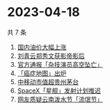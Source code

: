 # 2023-04-18

共 7 条

<!-- BEGIN -->
<!-- 最后更新时间 Tue Apr 18 2023 02:08:57 GMT+0800 (China Standard Time) -->

1. [国内油价大幅上涨](https://www.zhihu.com/search?q=%E5%9B%BD%E5%86%85%E6%B2%B9%E4%BB%B7%E5%A4%A7%E5%B9%85%E4%B8%8A%E6%B6%A8)
1. [刘青云郑秀文获影帝影后](https://www.zhihu.com/search?q=%E5%88%98%E9%9D%92%E4%BA%91%E9%83%91%E7%A7%80%E6%96%87%E8%8E%B7%E5%BD%B1%E5%B8%9D%E5%BD%B1%E5%90%8E)
1. [官方通报「杂技演员高空坠亡」](https://www.zhihu.com/search?q=%E5%AE%98%E6%96%B9%E9%80%9A%E6%8A%A5%E3%80%8C%E6%9D%82%E6%8A%80%E6%BC%94%E5%91%98%E9%AB%98%E7%A9%BA%E5%9D%A0%E4%BA%A1%E3%80%8D)
1. [「癌症地图」出炉](https://www.zhihu.com/search?q=%E3%80%8C%E7%99%8C%E7%97%87%E5%9C%B0%E5%9B%BE%E3%80%8D%E5%87%BA%E7%82%89)
1. [中移动市值超贵州茅台](https://www.zhihu.com/search?q=%E4%B8%AD%E7%A7%BB%E5%8A%A8%E5%B8%82%E5%80%BC%E8%B6%85%E8%B4%B5%E5%B7%9E%E8%8C%85%E5%8F%B0)
1. [SpaceX「星舰」发射计划推迟](https://www.zhihu.com/search?q=SpaceX%E3%80%8C%E6%98%9F%E8%88%B0%E3%80%8D%E5%8F%91%E5%B0%84%E8%AE%A1%E5%88%92%E6%8E%A8%E8%BF%9F)
1. [网友质疑云南泼水节「流氓节」](https://www.zhihu.com/search?q=%E7%BD%91%E5%8F%8B%E8%B4%A8%E7%96%91%E4%BA%91%E5%8D%97%E6%B3%BC%E6%B0%B4%E8%8A%82%E3%80%8C%E6%B5%81%E6%B0%93%E8%8A%82%E3%80%8D)

<!-- END -->
